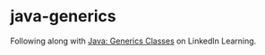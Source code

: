 # java-generics
Following along with [Java: Generics Classes](https://www.linkedin.com/learning/java-generic-classes-14576260/) on LinkedIn Learning.
